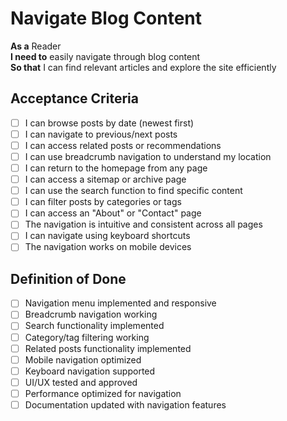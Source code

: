 # Navigate Blog Content

**As a** Reader  
**I need to** easily navigate through blog content  
**So that** I can find relevant articles and explore the site efficiently

## Acceptance Criteria
- [ ] I can browse posts by date (newest first)
- [ ] I can navigate to previous/next posts
- [ ] I can access related posts or recommendations
- [ ] I can use breadcrumb navigation to understand my location
- [ ] I can return to the homepage from any page
- [ ] I can access a sitemap or archive page
- [ ] I can use the search function to find specific content
- [ ] I can filter posts by categories or tags
- [ ] I can access an "About" or "Contact" page
- [ ] The navigation is intuitive and consistent across all pages
- [ ] I can navigate using keyboard shortcuts
- [ ] The navigation works on mobile devices

## Definition of Done
- [ ] Navigation menu implemented and responsive
- [ ] Breadcrumb navigation working
- [ ] Search functionality implemented
- [ ] Category/tag filtering working
- [ ] Related posts functionality implemented
- [ ] Mobile navigation optimized
- [ ] Keyboard navigation supported
- [ ] UI/UX tested and approved
- [ ] Performance optimized for navigation
- [ ] Documentation updated with navigation features

